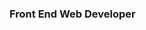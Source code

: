 ### Front End Web Developer


<!---
rodneymaiato/rodneymaiato is a ✨ special ✨ repository because its `README.md` (this file) appears on your GitHub profile.
You can click the Preview link to take a look at your changes.
--->
